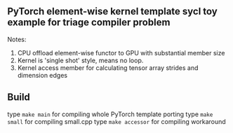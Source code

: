 ## PyTorch element-wise kernel template sycl toy example for triage compiler problem

Notes:
1. CPU offload element-wise functor to GPU with substantial member size
2. Kernel is 'single shot' style, means no loop.
3. Kernel access member for calculating tensor array strides and dimension edges

## Build
type ```make main``` for compiling whole PyTorch template porting
type ```make small``` for compiling small.cpp
type ```make accessor``` for compiling workaround
